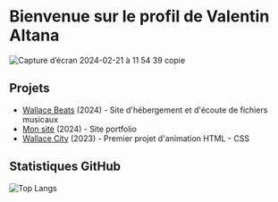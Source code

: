 # Bienvenue sur le profil de Valentin Altana

![Capture d’écran 2024-02-21 à 11 54 39 copie](https://github.com/valentin-altana/valentin-altana/assets/144157026/4530b568-b763-4242-b7a1-5b7eafafda8b)

## Projets

- [Wallace Beats](https://github.com/valentin-altana/wallace-beats) (2024) - Site d'hébergement et d'écoute de fichiers musicaux
- [Mon site](https://github.com/valentin-altana/mon-site) (2024) - Site portfolio
- [Wallace City](https://github.com/valentin-altana/wallace-city) (2023) - Premier projet d'animation HTML - CSS

## Statistiques GitHub

![Top Langs](https://github-readme-stats.vercel.app/api/top-langs/?username=valentin-altana&layout=compact)
